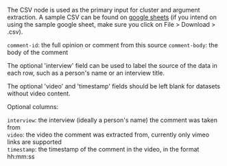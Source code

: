 The CSV node is used as the primary input for cluster and argument extraction. A sample CSV can be found on [google sheets](https://docs.google.com/spreadsheets/d/1k8L1M9Ptxz_fBlZlGe0f-X4wCRIfmmRrISLy3c5EqUk/edit#gid=0) (if you intend on using the sample google sheet, make sure you click on File > Download > .csv).

`comment-id`: the full opinion or comment from this source
`comment-body`: the body of the comment

The optional 'interview' field can be used to label the source of the data in each row, such as a person's name or an interview title.

The optional 'video' and 'timestamp' fields should be left blank for datasets without video content.

Optional columns:

`interview`: the interview (ideally a person's name) the comment was taken from  
`video`: the video the comment was extracted from, currently only vimeo links are supported  
`timestamp`: the timestamp of the comment in the video, in the format hh:mm:ss
